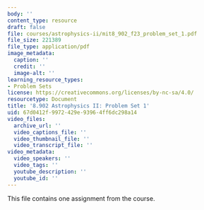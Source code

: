 ```yaml
---
body: ''
content_type: resource
draft: false
file: courses/astrophysics-ii/mit8_902_f23_problem_set_1.pdf
file_size: 221389
file_type: application/pdf
image_metadata:
  caption: ''
  credit: ''
  image-alt: ''
learning_resource_types:
- Problem Sets
license: https://creativecommons.org/licenses/by-nc-sa/4.0/
resourcetype: Document
title: '8.902 Astrophysics II: Problem Set 1'
uid: 67d0412f-9972-429e-9396-4ff6dc298a14
video_files:
  archive_url: ''
  video_captions_file: ''
  video_thumbnail_file: ''
  video_transcript_file: ''
video_metadata:
  video_speakers: ''
  video_tags: ''
  youtube_description: ''
  youtube_id: ''
---
```

This file contains one assignment from the course.